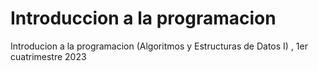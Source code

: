 # Introduccion a la programacion
Introducion a la programacion (Algoritmos y Estructuras de Datos I) , 1er cuatrimestre 2023
